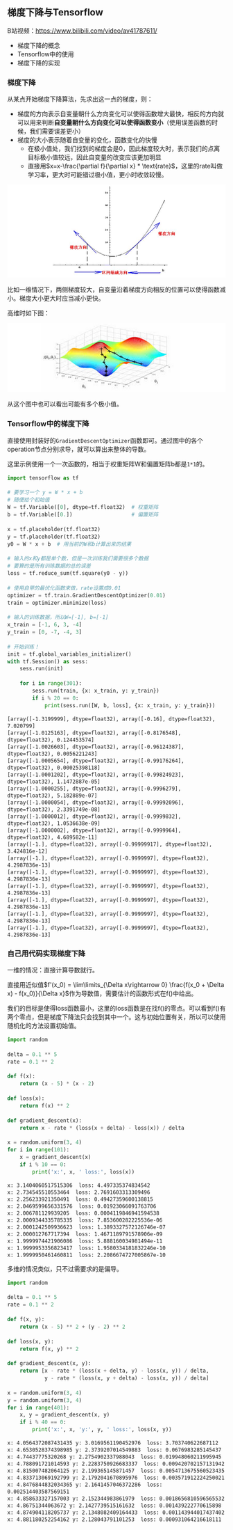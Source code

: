 ## 梯度下降与Tensorflow

B站视频：https://www.bilibili.com/video/av41787611/

- 梯度下降的概念
- Tensorflow中的使用
- 梯度下降的实现

### 梯度下降

从某点开始梯度下降算法，先求出这一点的梯度，则：

- 梯度的方向表示自变量朝什么方向变化可以使得函数增大最快，相反的方向就可以用来判断**自变量朝什么方向变化可以使得函数变小**（使用误差函数的时候，我们需要误差更小）
- 梯度的大小表示随着自变量的变化，函数变化的快慢
  - 在极小值处，我们找到的梯度会是0，因此梯度较大时，表示我们的点离目标极小值较远，因此自变量的改变应该更加明显
  - 直接用$x=x-\frac{\partial f}{\partial x} * \text{rate}$，这里的rate叫做学习率，更大时可能错过极小值，更小时收敛较慢。

![1548498129769](Tensorflow02-GradientDescent.assets/1548498129769.png)

比如一维情况下，两侧梯度较大，自变量沿着梯度方向相反的位置可以使得函数减小。梯度大小更大时应当减小更快。

高维时如下图：

![1548498490711](Tensorflow02-GradientDescent.assets/1548498490711.png)

从这个图中也可以看出可能有多个极小值。

### Tensorflow中的梯度下降

直接使用封装好的`GradientDescentOptimizer`函数即可。通过图中的各个operation节点分别求导，就可以算出来整体的导数。

这里示例使用一个一次函数的，相当于权重矩阵W和偏置矩阵b都是`1*1`的。


```python
import tensorflow as tf

# 要学习一个 y = W * x + b
# 随便给个初始值
W = tf.Variable([0], dtype=tf.float32)  # 权重矩阵
b = tf.Variable([0.])                   # 偏置矩阵

x = tf.placeholder(tf.float32)
y = tf.placeholder(tf.float32)
y0 = W * x + b  # 用当前的W和b计算出来的结果

# 输入的x和y都是单个数，但是一次训练我们需要很多个数据
# 要算的是所有训练数据的总的误差
loss = tf.reduce_sum(tf.square(y0 - y))

# 使用自带的最优化函数来做，rate设置成0.01
optimizer = tf.train.GradientDescentOptimizer(0.01)
train = optimizer.minimize(loss)
 
# 输入的训练数据，所以W=[-1], b=[-1]
x_train = [-1, 6, 3, -4]
y_train = [0, -7, -4, 3]

# 开始训练！
init = tf.global_variables_initializer()
with tf.Session() as sess:
    sess.run(init)

    for i in range(301):
        sess.run(train, {x: x_train, y: y_train})
        if i % 20 == 0:
            print(sess.run([W, b, loss], {x: x_train, y: y_train}))
```

    [array([-1.3199999], dtype=float32), array([-0.16], dtype=float32), 7.020799]
    [array([-1.0125163], dtype=float32), array([-0.8176548], dtype=float32), 0.124453574]
    [array([-1.0026603], dtype=float32), array([-0.96124387], dtype=float32), 0.0056221243]
    [array([-1.0005654], dtype=float32), array([-0.99176264], dtype=float32), 0.00025398118]
    [array([-1.0001202], dtype=float32), array([-0.99824923], dtype=float32), 1.1472887e-05]
    [array([-1.0000255], dtype=float32), array([-0.9996279], dtype=float32), 5.182889e-07]
    [array([-1.0000054], dtype=float32), array([-0.99992096], dtype=float32), 2.3391749e-08]
    [array([-1.0000012], dtype=float32), array([-0.9999832], dtype=float32), 1.0536638e-09]
    [array([-1.0000002], dtype=float32), array([-0.9999964], dtype=float32), 4.689582e-11]
    [array([-1.], dtype=float32), array([-0.99999917], dtype=float32), 3.424816e-12]
    [array([-1.], dtype=float32), array([-0.9999997], dtype=float32), 4.2987836e-13]
    [array([-1.], dtype=float32), array([-0.9999997], dtype=float32), 4.2987836e-13]
    [array([-1.], dtype=float32), array([-0.9999997], dtype=float32), 4.2987836e-13]
    [array([-1.], dtype=float32), array([-0.9999997], dtype=float32), 4.2987836e-13]
    [array([-1.], dtype=float32), array([-0.9999997], dtype=float32), 4.2987836e-13]
    [array([-1.], dtype=float32), array([-0.9999997], dtype=float32), 4.2987836e-13]


### 自己用代码实现梯度下降

一维的情况：直接计算导数就行。

直接用近似值$f'(x_0) = \lim\limits_{\Delta x\rightarrow 0} \frac{f(x_0 + \Delta x) - f(x_0)}{\Delta x}$作为导数值，需要估计的函数形式在f()中给出。

我们的目标是使得loss函数最小，这里的loss函数是在找f()的零点。可以看到f()有两个零点，但是梯度下降法只会找到其中一个。这与初始位置有关，所以可以使用随机化的方法设置初始值。


```python
import random

delta = 0.1 ** 5
rate = 0.1 ** 2

def f(x):
    return (x - 5) * (x - 2)

def loss(x):
    return f(x) ** 2

def gradient_descent(x):
    return x - rate * (loss(x + delta) - loss(x)) / delta

x = random.uniform(3, 4)
for i in range(101):
    x = gradient_descent(x)
    if i % 10 == 0:
        print('x:', x, ' loss:', loss(x))
```

    x: 3.1404060517515306  loss: 4.497335374834542
    x: 2.734545510553464  loss: 2.7691603313309496
    x: 2.256233921350491  loss: 0.49427359600138815
    x: 2.0469599656331576  loss: 0.01923066091763706
    x: 2.006781129939205  loss: 0.0004119846941594538
    x: 2.0009344335785335  loss: 7.853600282225536e-06
    x: 2.0001242509936623  loss: 1.3893327572126746e-07
    x: 2.000012767717394  loss: 1.4671189791578906e-09
    x: 1.9999974421906086  loss: 5.888160034981494e-11
    x: 1.9999953356823417  loss: 1.9580334181832246e-10
    x: 1.9999950461460811  loss: 2.2086674727005867e-10


多维的情况类似，只不过需要求的是偏导。


```python
import random

delta = 0.1 ** 5
rate = 0.1 ** 2

def f(x, y):
    return (x - 5) ** 2 + (y - 2) ** 2

def loss(x, y):
    return f(x, y) ** 2

def gradient_descent(x, y):
    return [x - rate * (loss(x + delta, y) - loss(x, y)) / delta, 
            y - rate * (loss(x, y + delta) - loss(x, y)) / delta]

x = random.uniform(3, 4)
y = random.uniform(3, 4)
for i in range(401):
    x, y = gradient_descent(x, y)
    if i % 40 == 0:
        print('x:', x, 'y:', y, ' loss:', loss(x, y))
```

    x: 4.0564372087431435 y: 3.0169561190452976  loss: 3.703740622687112
    x: 4.6530528374398985 y: 2.3739207014549883  loss: 0.0676983285145437
    x: 4.74437775320268 y: 2.2754902337988043  loss: 0.019948060211995945
    x: 4.788091721014593 y: 2.2283750926683337  loss: 0.009420702157131942
    x: 4.815007482064125 y: 2.199365145871457  loss: 0.0054713675560523435
    x: 4.833713069192799 y: 2.1792041670895976  loss: 0.003571912224250021
    x: 4.8476844832034365 y: 2.1641457046372286  loss: 0.002514403587569151
    x: 4.858633327157003 y: 2.152344983861979  loss: 0.0018656810596565532
    x: 4.86751344063672 y: 2.1427739515161632  loss: 0.001439222770615898
    x: 4.874904118205737 y: 2.1348082409164433  loss: 0.001143944017437402
    x: 4.881180252254162 y: 2.128043791101253  loss: 0.000931064216618111


